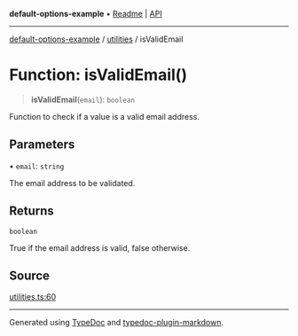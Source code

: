 **default-options-example** • [Readme](../../README.md) \| [API](../../modules.md)

***

[default-options-example](../../README.md) / [utilities](../README.md) / isValidEmail

# Function: isValidEmail()

> **isValidEmail**(`email`): `boolean`

Function to check if a value is a valid email address.

## Parameters

• `email`: `string`

The email address to be validated.

## Returns

`boolean`

True if the email address is valid, false otherwise.

## Source

[utilities.ts:60](https://github.com/tgreyuk/typedoc-plugin-markdown-examples/blob/5f3948e/examples/01-typedoc-plugin-markdown/src/utilities.ts#L60)

***

Generated using [TypeDoc](https://typedoc.org) and [typedoc-plugin-markdown](https://typedoc-plugin-markdown.org).
